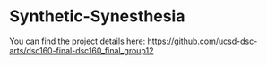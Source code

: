 # Synthetic-Synesthesia
You can find the project details here:
https://github.com/ucsd-dsc-arts/dsc160-final-dsc160_final_group12 
